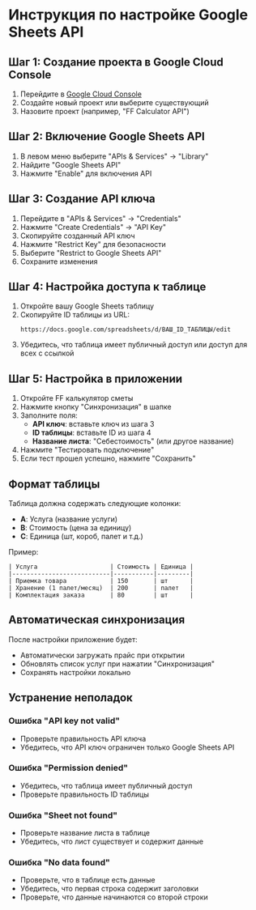 # Инструкция по настройке Google Sheets API

## Шаг 1: Создание проекта в Google Cloud Console

1. Перейдите в [Google Cloud Console](https://console.developers.google.com/)
2. Создайте новый проект или выберите существующий
3. Назовите проект (например, "FF Calculator API")

## Шаг 2: Включение Google Sheets API

1. В левом меню выберите "APIs & Services" → "Library"
2. Найдите "Google Sheets API"
3. Нажмите "Enable" для включения API

## Шаг 3: Создание API ключа

1. Перейдите в "APIs & Services" → "Credentials"
2. Нажмите "Create Credentials" → "API Key"
3. Скопируйте созданный API ключ
4. Нажмите "Restrict Key" для безопасности
5. Выберите "Restrict to Google Sheets API"
6. Сохраните изменения

## Шаг 4: Настройка доступа к таблице

1. Откройте вашу Google Sheets таблицу
2. Скопируйте ID таблицы из URL:
   ```
   https://docs.google.com/spreadsheets/d/ВАШ_ID_ТАБЛИЦЫ/edit
   ```
3. Убедитесь, что таблица имеет публичный доступ или доступ для всех с ссылкой

## Шаг 5: Настройка в приложении

1. Откройте FF калькулятор сметы
2. Нажмите кнопку "Синхронизация" в шапке
3. Заполните поля:
   - **API ключ**: вставьте ключ из шага 3
   - **ID таблицы**: вставьте ID из шага 4
   - **Название листа**: "Себестоимость" (или другое название)
4. Нажмите "Тестировать подключение"
5. Если тест прошел успешно, нажмите "Сохранить"

## Формат таблицы

Таблица должна содержать следующие колонки:
- **A**: Услуга (название услуги)
- **B**: Стоимость (цена за единицу)
- **C**: Единица (шт, короб, палет и т.д.)

Пример:
```
| Услуга                    | Стоимость | Единица |
|---------------------------|-----------|---------|
| Приемка товара            | 150       | шт      |
| Хранение (1 палет/месяц)  | 200       | палет   |
| Комплектация заказа       | 80        | шт      |
```

## Автоматическая синхронизация

После настройки приложение будет:
- Автоматически загружать прайс при открытии
- Обновлять список услуг при нажатии "Синхронизация"
- Сохранять настройки локально

## Устранение неполадок

### Ошибка "API key not valid"
- Проверьте правильность API ключа
- Убедитесь, что API ключ ограничен только Google Sheets API

### Ошибка "Permission denied"
- Убедитесь, что таблица имеет публичный доступ
- Проверьте правильность ID таблицы

### Ошибка "Sheet not found"
- Проверьте название листа в таблице
- Убедитесь, что лист существует и содержит данные

### Ошибка "No data found"
- Проверьте, что в таблице есть данные
- Убедитесь, что первая строка содержит заголовки
- Проверьте, что данные начинаются со второй строки
